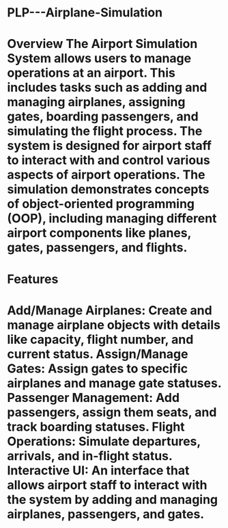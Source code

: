 # PLP---Airplane-Simulation

# Overview The Airport Simulation System allows users to manage operations at an airport. This includes tasks such as adding and managing airplanes, assigning gates, boarding passengers, and simulating the flight process. The system is designed for airport staff to interact with and control various aspects of airport operations. The simulation demonstrates concepts of object-oriented programming (OOP), including managing different airport components like planes, gates, passengers, and flights.
# Features

# Add/Manage Airplanes: Create and manage airplane objects with details like capacity, flight number, and current status. Assign/Manage Gates: Assign gates to specific airplanes and manage gate statuses. Passenger Management: Add passengers, assign them seats, and track boarding statuses. Flight Operations: Simulate departures, arrivals, and in-flight status. Interactive UI: An interface that allows airport staff to interact with the system by adding and managing airplanes, passengers, and gates.
